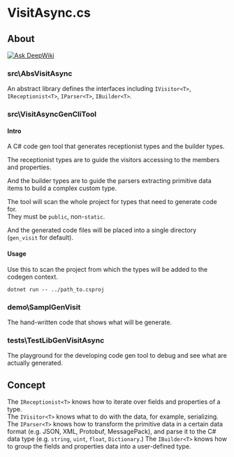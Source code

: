 # VisitAsync.cs

## About

[![Ask DeepWiki](https://deepwiki.com/badge.svg)](https://deepwiki.com/ljsnogard/VisitAsync.cs)

### src\AbsVisitAsync

An abstract library defines the interfaces including `IVisitor<T>`, `IReceptionist<T>`, `IParser<T>`, `IBuilder<T>`.

### src\VisitAsyncGenCliTool

#### Intro

A C# code gen tool that generates receptionist types and the builder types.  

The receptionist types are to guide the visitors accessing to the members and properties.  

And the builder types are to guide the parsers extracting primitive data items to build a complex custom type.

The tool will scan the whole project for types that need to generate code for.  
They must be `public`, non-`static`.

And the generated code files will be placed into a single directory (`gen_visit` for default).  

#### Usage

Use this to scan the project from which the types will be added to the codegen context.

```
dotnet run -- ../path_to.csproj
```

### demo\SamplGenVisit

The hand-written code that shows what will be generate.

### tests\TestLibGenVisitAsync

The playground for the developing code gen tool to debug and see what are actually generated.

## Concept

The `IReceptionist<T>` knows how to iterate over fields and properties of a type.  
The `IVisitor<T>` knows what to do with the data, for example, serializing.
The `IParser<T>` knows how to transform the primitive data in a certain data format
(e.g. JSON, XML, Protobuf, MessagePack), and parse it to the C# data type (e.g. `string`, `uint`, `float`, `Dictionary`.)
The `IBuilder<T>` knows how to group the fields and properties data into a user-defined type.
